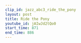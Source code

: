 ```yaml
---
clip_id: jazz_abc3_ride_the_pony
layout: post
title: Ride the Pony
youtube_id: jAIwJd2tQo0
start_time: 871
end_time: 886
---
```


